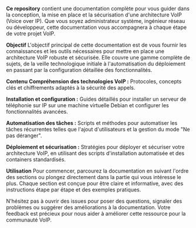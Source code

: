 
**Ce repository** contient une documentation complète pour vous guider dans la conception, la mise en place et la sécurisation d'une architecture VoIP (Voice over IP). Que vous soyez administrateur système, ingénieur réseau ou développeur, cette documentation vous accompagnera à chaque étape de votre projet VoIP.

**Objectif**
L'objectif principal de cette documentation est de vous fournir les connaissances et les outils nécessaires pour mettre en place une architecture VoIP robuste et sécurisée. Elle couvre une gamme complète de sujets, de la veille technologique initiale à l'automatisation du déploiement en passant par la configuration détaillée des fonctionnalités.

**Contenu**
**Compréhension des technologies VoIP :** Protocoles, concepts clés et chiffrements adaptés à la sécurité des appels.

**Installation et configuration :** Guides détaillés pour installer un serveur de téléphonie sur IP sur une machine virtuelle Debian et configurer les fonctionnalités avancées.

**Automatisation des tâches :** Scripts et méthodes pour automatiser les tâches récurrentes telles que l'ajout d'utilisateurs et la gestion du mode "Ne pas déranger".

**Déploiement et sécurisation :** Stratégies pour déployer et sécuriser votre architecture VoIP, en utilisant des scripts d'installation automatisée et des containers standardisés.

**Utilisation**
Pour commencer, parcourez la documentation en suivant l'ordre des sections ou plongez directement dans la partie qui vous intéresse le plus. Chaque section est conçue pour être claire et informative, avec des instructions étape par étape et des exemples pratiques.

N'hésitez pas à ouvrir des issues pour poser des questions, signaler des problèmes ou suggérer des améliorations à la documentation. Votre feedback est précieux pour nous aider à améliorer cette ressource pour la communauté VoIP.
